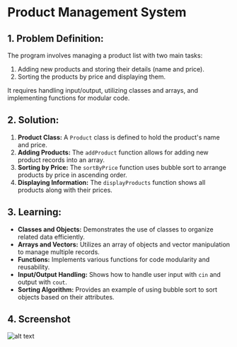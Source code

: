 # Product Management System

## 1. Problem Definition:
The program involves managing a product list with two main tasks:
1. Adding new products and storing their details (name and price).
2. Sorting the products by price and displaying them.

It requires handling input/output, utilizing classes and arrays, and implementing functions for modular code.

## 2. Solution:
1. **Product Class:** A `Product` class is defined to hold the product's name and price.
2. **Adding Products:** The `addProduct` function allows for adding new product records into an array.
3. **Sorting by Price:** The `sortByPrice` function uses bubble sort to arrange products by price in ascending order.
4. **Displaying Information:** The `displayProducts` function shows all products along with their prices.

## 3. Learning:
- **Classes and Objects:** Demonstrates the use of classes to organize related data efficiently.
- **Arrays and Vectors:** Utilizes an array of objects and vector manipulation to manage multiple records.
- **Functions:** Implements various functions for code modularity and reusability.
- **Input/Output Handling:** Shows how to handle user input with `cin` and output with `cout`.
- **Sorting Algorithm:** Provides an example of using bubble sort to sort objects based on their attributes.



## 4. Screenshot
![alt text](image.png)
